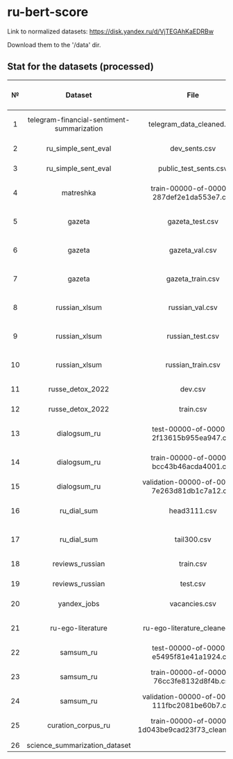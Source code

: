 # ru-bert-score

Link to normalized datasets: https://disk.yandex.ru/d/VjTEGAhKaEDRBw

Download them to the '/data' dir.

## Stat for the datasets (processed)

| **№** |                 **Dataset**                |                      **File**                     | **N samples** | **N unique samples** | **N chars** | **Gigachat** | **YandexGPT** |
|:-----:|:------------------------------------------:|:-------------------------------------------------:|:-------------:|:--------------------:|:---------:|:------------:|:-------------:|
|   1   | telegram-financial-sentiment-summarization | telegram_data_cleaned.csv                         | 18 107        |        18 107        | 10 407 423 |    6 229     |               |
|   2   | ru_simple_sent_eval                        | dev_sents.csv                                     | 3 406         |        1 000         |   470 025 |      +       |               |
|   3   | ru_simple_sent_eval                        | public_test_sents.csv                             | 3 398         |        1 000         |   461 214 |      +       |               |
|   4   | matreshka                                  | train-00000-of-00001-287def2e1da553e7.csv         | 6 655         |        6 646         |  2 167 490 |              |               |
|   5   | gazeta                                     | gazeta_test.csv                                   | 6 793         |        6 793         | 30 202 257 |              |               |
|   6   | gazeta                                     | gazeta_val.csv                                    | 6 369         |        6 369         | 27 758 680 |              |               |
|   7   | gazeta                                     | gazeta_train.csv                                  | 60 964        |        60 844        | 275 878 489 |              |               |
|   8   | russian_xlsum                              | russian_val.csv                                   | 7 780         |        7 779         | 26 165 974 |              |               |
|   9   | russian_xlsum                              | russian_test.csv                                  | 7 780         |        7 780         | 26 100 838 |              |               |
|   10  | russian_xlsum                              | russian_train.csv                                 | 62 243        |        62 211        | 252 415 678 |              |               |
|   11  | russe_detox_2022                           | dev.csv                                           | 800           |         800          |   50 907  |              |               |
|   12  | russe_detox_2022                           | train.csv                                         | 6 948         |        6 948         |   444 692 |              |               |
|   13  | dialogsum_ru                               | test-00000-of-00001-2f13615b955ea947.csv          | 1 500         |         499          |  1 135 638 |      +       |               |
|   14  | dialogsum_ru                               | train-00000-of-00001-bcc43b46acda4001.csv         | 12 460        |        11 598        |  9 188 691 |              |               |
|   15  | dialogsum_ru                               | validation-00000-of-00001-7e263d81db1c7a12.csv    | 500           |         498          |   363 179 |              |               |
|   16  | ru_dial_sum                                | head3111.csv                                      | 3 111         |        3 111         | 12 948 611 |              |               |
|   17  | ru_dial_sum                                | tail300.csv                                       | 300           |         300          |  1 095 179 |              |               |
|   18  | reviews_russian                            | train.csv                                         | 95            |          93          |   131 248 |      +       |               |
|   19  | reviews_russian                            | test.csv                                          | 15            |          15          |   28 248  |      +       |               |
|   20  | yandex_jobs                                | vacancies.csv                                     | 625           |         528          |   578 066 |              |               |
|   21  | ru-ego-literature                          | ru-ego-literature_cleaned.csv                     | 532           |         532          | 10 248 279 |              |               |
|   22  | samsum_ru                                  | test-00000-of-00001-e5495f81e41a1924.csv          | 819           |         819          |   428 689 |              |               |
|   23  | samsum_ru                                  | train-00000-of-00001-76cc3fe8132d8f4b.csv         | 14 731        |        14 248        |  7 569 675 |              |               |
|   24  | samsum_ru                                  | validation-00000-of-00001-111fbc2081be60b7.csv    | 818           |         818          |   409 594 |              |               |
|   25  | curation_corpus_ru                         | train-00000-of-00001-1d043be9cad23f73_cleaned.csv | 30 454        |        30 454        | 112 924 220 |              |               |
| 26 | science_summarization_dataset | | | | |      +       |